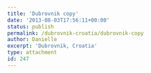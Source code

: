 ```yaml
---
title: 'Dubrovnik copy'
date: '2013-08-03T17:56:11+00:00'
status: publish
permalink: /dubrovnik-croatia/dubrovnik-copy
author: Danielle
excerpt: 'Dubrovnik, Croatia'
type: attachment
id: 247
---
```

<!DOCTYPE html PUBLIC "-//W3C//DTD HTML 4.0 Transitional//EN" "http://www.w3.org/TR/REC-html40/loose.dtd">
<?xml encoding="UTF-8">

